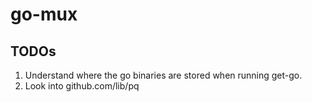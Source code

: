 # go-mux


## TODOs

1. Understand where the go binaries are stored when running get-go.
2. Look into github.com/lib/pq
